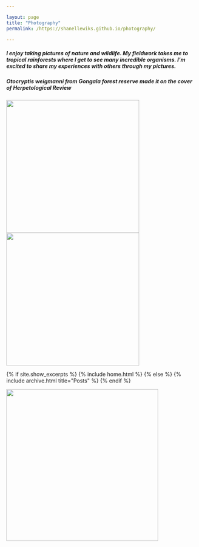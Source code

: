 ```yaml
---

layout: page
title: "Photography"
permalink: /https://shanellewiks.github.io/photography/

---
```


##### I enjoy taking pictures of nature and wildlife. My fieldwork takes me to tropical rainforests where I get to see many incredible organisms. I'm excited to share my experiences with others through my pictures.


##### _Otocryptis weigmanni_ from Gongala forest reserve made it on the cover of _Herpetological Review_

<img src="/assets/HR_Cover.png"  width="350" height="350">
<img src="/assets/HR_Cover2.png"  width="350" height="350">

{% if site.show_excerpts %}
  {% include home.html %}
{% else %}
  {% include archive.html title="Posts" %}
{% endif %}

<img src="/assets/Cor2.jpg"  width="400" height="400">




